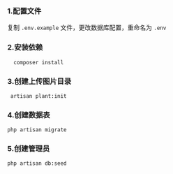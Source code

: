 ### 1.配置文件

复制 `.env.example` 文件，更改数据库配置，重命名为 `.env` 

### 2.安装依赖
```
  composer install
```
### 3.创建上传图片目录
```
 artisan plant:init   
```
### 4.创建数据表
```
php artisan migrate
```
### 5.创建管理员
```
php artisan db:seed
```


